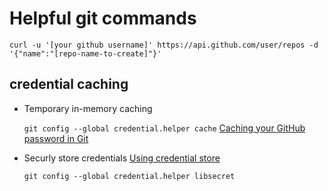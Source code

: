 # Helpful git commands

```curl -u '[your github username]' https://api.github.com/user/repos -d '{"name":"[repo-name-to-create]"}'```

## credential caching

* Temporary in-memory caching

  ```git config --global credential.helper cache```  [Caching your GitHub password in Git](https://help.github.com/articles/caching-your-github-password-in-git/#platform-linux)

* Securly store credentials [Using credential store](http://stackoverflow.com/a/32470658)

  ```git config --global credential.helper libsecret```
